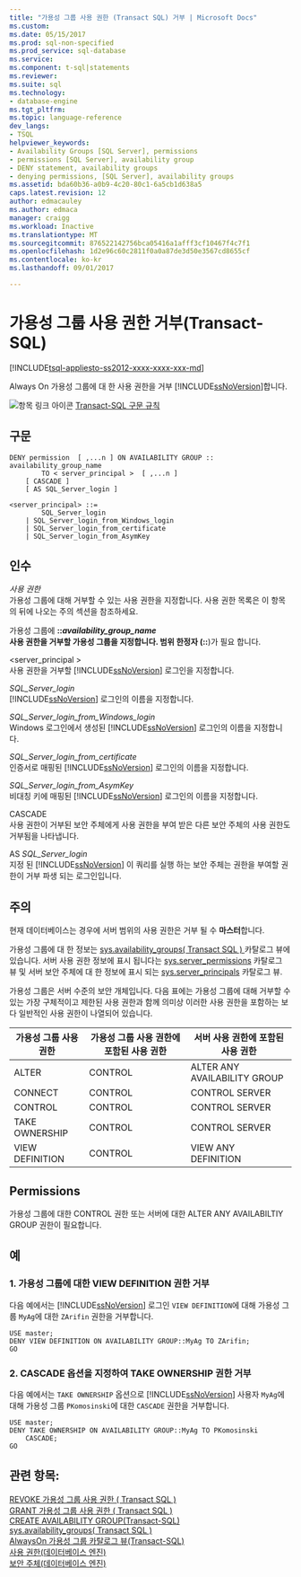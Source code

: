 ```yaml
---
title: "가용성 그룹 사용 권한 (Transact SQL) 거부 | Microsoft Docs"
ms.custom: 
ms.date: 05/15/2017
ms.prod: sql-non-specified
ms.prod_service: sql-database
ms.service: 
ms.component: t-sql|statements
ms.reviewer: 
ms.suite: sql
ms.technology:
- database-engine
ms.tgt_pltfrm: 
ms.topic: language-reference
dev_langs:
- TSQL
helpviewer_keywords:
- Availability Groups [SQL Server], permissions
- permissions [SQL Server], availability group
- DENY statement, availability groups
- denying permissions, [SQL Server], availability groups
ms.assetid: bda60b36-a0b9-4c20-80c1-6a5cb1d638a5
caps.latest.revision: 12
author: edmacauley
ms.author: edmaca
manager: craigg
ms.workload: Inactive
ms.translationtype: MT
ms.sourcegitcommit: 876522142756bca05416a1afff3cf10467f4c7f1
ms.openlocfilehash: 1d2e96c60c2811f0a0a87de3d50e3567cd8655cf
ms.contentlocale: ko-kr
ms.lasthandoff: 09/01/2017

---
```

# <a name="deny-availability-group-permissions-transact-sql"></a>가용성 그룹 사용 권한 거부(Transact-SQL)
[!INCLUDE[tsql-appliesto-ss2012-xxxx-xxxx-xxx-md](../../includes/tsql-appliesto-ss2012-xxxx-xxxx-xxx-md.md)]

  Always On 가용성 그룹에 대 한 사용 권한을 거부 [!INCLUDE[ssNoVersion](../../includes/ssnoversion-md.md)]합니다.  
  
  
 ![항목 링크 아이콘](../../database-engine/configure-windows/media/topic-link.gif "항목 링크 아이콘") [Transact-SQL 구문 규칙](../../t-sql/language-elements/transact-sql-syntax-conventions-transact-sql.md)  
  
## <a name="syntax"></a>구문  
  
```  
DENY permission  [ ,...n ] ON AVAILABILITY GROUP :: availability_group_name  
        TO < server_principal >  [ ,...n ]  
    [ CASCADE ]  
    [ AS SQL_Server_login ]   
  
<server_principal> ::=   
        SQL_Server_login  
    | SQL_Server_login_from_Windows_login   
    | SQL_Server_login_from_certificate   
    | SQL_Server_login_from_AsymKey  
```  
  
## <a name="arguments"></a>인수  
 *사용 권한*  
 가용성 그룹에 대해 거부할 수 있는 사용 권한을 지정합니다. 사용 권한 목록은 이 항목의 뒤에 나오는 주의 섹션을 참조하세요.  
  
 가용성 그룹에 **::***availability_group_name*  
 사용 권한을 거부할 가용성 그룹을 지정합니다. 범위 한정자 (**::**)가 필요 합니다.  
  
 \<server_principal >  
 사용 권한을 거부할 [!INCLUDE[ssNoVersion](../../includes/ssnoversion-md.md)] 로그인을 지정합니다.  
  
 *SQL_Server_login*  
 [!INCLUDE[ssNoVersion](../../includes/ssnoversion-md.md)] 로그인의 이름을 지정합니다.  
  
 *SQL_Server_login_from_Windows_login*  
 Windows 로그인에서 생성된 [!INCLUDE[ssNoVersion](../../includes/ssnoversion-md.md)] 로그인의 이름을 지정합니다.  
  
 *SQL_Server_login_from_certificate*  
 인증서로 매핑된 [!INCLUDE[ssNoVersion](../../includes/ssnoversion-md.md)] 로그인의 이름을 지정합니다.  
  
 *SQL_Server_login_from_AsymKey*  
 비대칭 키에 매핑된 [!INCLUDE[ssNoVersion](../../includes/ssnoversion-md.md)] 로그인의 이름을 지정합니다.  
  
 CASCADE  
 사용 권한이 거부된 보안 주체에게 사용 권한을 부여 받은 다른 보안 주체의 사용 권한도 거부됨을 나타냅니다.  
  
 AS *SQL_Server_login*  
 지정 된 [!INCLUDE[ssNoVersion](../../includes/ssnoversion-md.md)] 이 쿼리를 실행 하는 보안 주체는 권한을 부여할 권한이 거부 파생 되는 로그인입니다.  
  
## <a name="remarks"></a>주의  
 현재 데이터베이스는 경우에 서버 범위의 사용 권한은 거부 될 수 **마스터**합니다.  
  
 가용성 그룹에 대 한 정보는 [sys.availability_groups&#40; Transact SQL &#41; ](../../relational-databases/system-catalog-views/sys-availability-groups-transact-sql.md) 카탈로그 뷰에 있습니다. 서버 사용 권한 정보에 표시 됩니다는 [sys.server_permissions](../../relational-databases/system-catalog-views/sys-server-permissions-transact-sql.md) 카탈로그 뷰 및 서버 보안 주체에 대 한 정보에 표시 되는 [sys.server_principals](../../relational-databases/system-catalog-views/sys-server-principals-transact-sql.md) 카탈로그 뷰.  
  
 가용성 그룹은 서버 수준의 보안 개체입니다. 다음 표에는 가용성 그룹에 대해 거부할 수 있는 가장 구체적이고 제한된 사용 권한과 함께 의미상 이러한 사용 권한을 포함하는 보다 일반적인 사용 권한이 나열되어 있습니다.  
  
|가용성 그룹 사용 권한|가용성 그룹 사용 권한에 포함된 사용 권한|서버 사용 권한에 포함된 사용 권한|  
|-----------------------------------|----------------------------------------------|----------------------------------|  
|ALTER|CONTROL|ALTER ANY AVAILABILITY GROUP|  
|CONNECT|CONTROL|CONTROL SERVER|  
|CONTROL|CONTROL|CONTROL SERVER|  
|TAKE OWNERSHIP|CONTROL|CONTROL SERVER|  
|VIEW DEFINITION|CONTROL|VIEW ANY DEFINITION|  
  
## <a name="permissions"></a>Permissions  
 가용성 그룹에 대한 CONTROL 권한 또는 서버에 대한 ALTER ANY AVAILABILTIY GROUP 권한이 필요합니다.  
  
## <a name="examples"></a>예  
  
### <a name="a-denying-view-definition-permission-on-an-availability-group"></a>1. 가용성 그룹에 대한 VIEW DEFINITION 권한 거부  
 다음 예에서는 [!INCLUDE[ssNoVersion](../../includes/ssnoversion-md.md)] 로그인 `VIEW DEFINITION`에 대해 가용성 그룹 `MyAg`에 대한 `ZArifin` 권한을 거부합니다.  
  
```  
USE master;  
DENY VIEW DEFINITION ON AVAILABILITY GROUP::MyAg TO ZArifin;  
GO  
```  
  
### <a name="b-denying-take-ownership-permission-with-the-cascade-option"></a>2. CASCADE 옵션을 지정하여 TAKE OWNERSHIP 권한 거부  
 다음 예에서는 `TAKE OWNERSHIP` 옵션으로 [!INCLUDE[ssNoVersion](../../includes/ssnoversion-md.md)] 사용자 `MyAg`에 대해 가용성 그룹 `PKomosinski`에 대한 `CASCADE` 권한을 거부합니다.  
  
```  
USE master;  
DENY TAKE OWNERSHIP ON AVAILABILITY GROUP::MyAg TO PKomosinski   
    CASCADE;  
GO  
```  
  
## <a name="see-also"></a>관련 항목:  
 [REVOKE 가용성 그룹 사용 권한 &#40; Transact SQL &#41;](../../t-sql/statements/revoke-availability-group-permissions-transact-sql.md)   
 [GRANT 가용성 그룹 사용 권한 &#40; Transact SQL &#41;](../../t-sql/statements/grant-availability-group-permissions-transact-sql.md)   
 [CREATE AVAILABILITY GROUP&#40;Transact-SQL&#41;](../../t-sql/statements/create-availability-group-transact-sql.md)   
 [sys.availability_groups&#40; Transact SQL &#41;](../../relational-databases/system-catalog-views/sys-availability-groups-transact-sql.md)   
 [AlwaysOn 가용성 그룹 카탈로그 뷰&#40;Transact-SQL&#41;](../../relational-databases/system-catalog-views/always-on-availability-groups-catalog-views-transact-sql.md)   
 [사용 권한&#40;데이터베이스 엔진&#41;](../../relational-databases/security/permissions-database-engine.md)   
 [보안 주체&#40;데이터베이스 엔진&#41;](../../relational-databases/security/authentication-access/principals-database-engine.md)  
  
  


